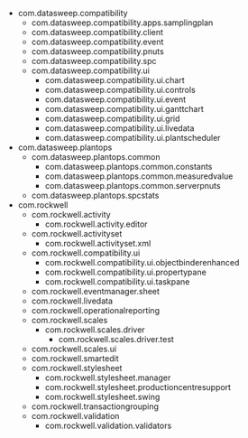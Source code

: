 - com.datasweep.compatibility
	- com.datasweep.compatibility.apps.samplingplan
	- com.datasweep.compatibility.client
	- com.datasweep.compatibility.event
	- com.datasweep.compatibility.pnuts
	- com.datasweep.compatibility.spc
	- com.datasweep.compatibility.ui
		- com.datasweep.compatibility.ui.chart
		- com.datasweep.compatibility.ui.controls
		- com.datasweep.compatibility.ui.event
		- com.datasweep.compatibility.ui.ganttchart
		- com.datasweep.compatibility.ui.grid
		- com.datasweep.compatibility.ui.livedata
		- com.datasweep.compatibility.ui.plantscheduler
- com.datasweep.plantops
	- com.datasweep.plantops.common
		- com.datasweep.plantops.common.constants
		- com.datasweep.plantops.common.measuredvalue
		- com.datasweep.plantops.common.serverpnuts
	- com.datasweep.plantops.spcstats
- com.rockwell
	- com.rockwell.activity
		- com.rockwell.activity.editor
	- com.rockwell.activityset
		- com.rockwell.activityset.xml
	- com.rockwell.compatibility.ui
		- com.rockwell.compatibility.ui.objectbinderenhanced
		- com.rockwell.compatibility.ui.propertypane
		- com.rockwell.compatibility.ui.taskpane
	- com.rockwell.eventmanager.sheet
	- com.rockwell.livedata
	- com.rockwell.operationalreporting
	- com.rockwell.scales
		- com.rockwell.scales.driver
			- com.rockwell.scales.driver.test
	- com.rockwell.scales.ui
	- com.rockwell.smartedit
	- com.rockwell.stylesheet
		- com.rockwell.stylesheet.manager
		- com.rockwell.stylesheet.productioncentresupport
		- com.rockwell.stylesheet.swing
	- com.rockwell.transactiongrouping
	- com.rockwell.validation
		- com.rockwell.validation.validators